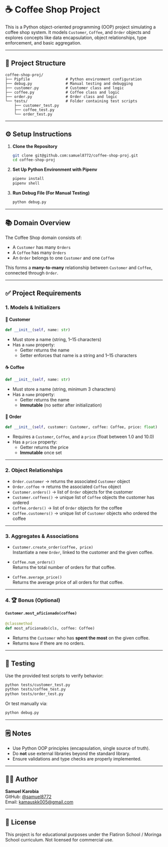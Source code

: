 # ☕ Coffee Shop Project

This is a Python object-oriented programming (OOP) project simulating a coffee shop system. It models `Customer`, `Coffee`, and `Order` objects and explores concepts like data encapsulation, object relationships, type enforcement, and basic aggregation.

---

## 📁 Project Structure

```
coffee-shop-proj/
├── Pipfile                # Python environment configuration
├── debug.py               # Manual testing and debugging
├── customer.py            # Customer class and logic
├── coffee.py              # Coffee class and logic
├── order.py               # Order class and logic
└── tests/                 # Folder containing test scripts
    ├── customer_test.py
    ├── coffee_test.py
    └── order_test.py
```

---

## ⚙️ Setup Instructions

1. **Clone the Repository**
   ```bash
   git clone git@github.com:samuel8772/coffee-shop-proj.git
   cd coffee-shop-proj
   ```

2. **Set Up Python Environment with Pipenv**
   ```bash
   pipenv install
   pipenv shell
   ```

3. **Run Debug File (For Manual Testing)**
   ```bash
   python debug.py
   ```

---

## 📚 Domain Overview

The Coffee Shop domain consists of:

- A `Customer` has many `Orders`
- A `Coffee` has many `Orders`
- An `Order` belongs to one `Customer` and one `Coffee`

This forms a **many-to-many** relationship between `Customer` and `Coffee`, connected through `Order`.

---

## ✅ Project Requirements

### 1. Models & Initializers

#### 🧍 Customer

```python
def __init__(self, name: str)
```

- Must store a name (string, 1–15 characters)
- Has a `name` property:
  - Getter returns the name
  - Setter enforces that name is a string and 1–15 characters

#### ☕ Coffee

```python
def __init__(self, name: str)
```

- Must store a name (string, minimum 3 characters)
- Has a `name` property:
  - Getter returns the name
  - **Immutable** (no setter after initialization)

#### 🧾 Order

```python
def __init__(self, customer: Customer, coffee: Coffee, price: float)
```

- Requires a `Customer`, `Coffee`, and a `price` (float between 1.0 and 10.0)
- Has a `price` property:
  - Getter returns the price
  - **Immutable** once set

---

### 2. Object Relationships

- `Order.customer` → returns the associated `Customer` object  
- `Order.coffee` → returns the associated `Coffee` object  
- `Customer.orders()` → list of `Order` objects for the customer  
- `Customer.coffees()` → unique list of `Coffee` objects the customer has ordered  
- `Coffee.orders()` → list of `Order` objects for the coffee  
- `Coffee.customers()` → unique list of `Customer` objects who ordered the coffee  

---

### 3. Aggregates & Associations

- `Customer.create_order(coffee, price)`  
  Instantiate a new `Order`, linked to the customer and the given coffee.

- `Coffee.num_orders()`  
  Returns the total number of orders for that coffee.

- `Coffee.average_price()`  
  Returns the average price of all orders for that coffee.

---

### 4. 🏆 Bonus (Optional)

#### `Customer.most_aficionado(coffee)`

```python
@classmethod
def most_aficionado(cls, coffee: Coffee)
```

- Returns the `Customer` who has **spent the most** on the given coffee.
- Returns `None` if there are no orders.

---

## 🧪 Testing

Use the provided test scripts to verify behavior:

```bash
python tests/customer_test.py
python tests/coffee_test.py
python tests/order_test.py
```

Or test manually via:

```bash
python debug.py
```

---

## 🗒️ Notes

- Use Python OOP principles (encapsulation, single source of truth).
- Do **not** use external libraries beyond the standard library.
- Ensure validations and type checks are properly implemented.

---

## 👨‍💻 Author

**Samuel Karobia**  
GitHub: [@samuel8772](https://github.com/samuel8772)  
Email: kamauskk005@gmail.com  

---

## 📜 License

This project is for educational purposes under the Flatiron School / Moringa School curriculum. Not licensed for commercial use.

